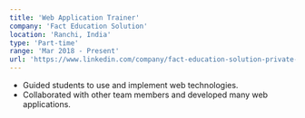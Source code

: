 ```yaml
---
title: 'Web Application Trainer'
company: 'Fact Education Solution'
location: 'Ranchi, India'
type: 'Part-time'
range: 'Mar 2018 - Present'
url: 'https://www.linkedin.com/company/fact-education-solution-private-limited/about/'
---
```


- Guided students to use and implement web technologies.
- Collaborated with other team members and developed many web applications.
